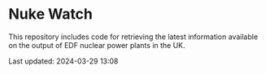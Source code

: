 # Nuke Watch

This repository includes code for retrieving the latest information available on the output of EDF nuclear power plants in the UK.

Last updated: 2024-03-29 13:08